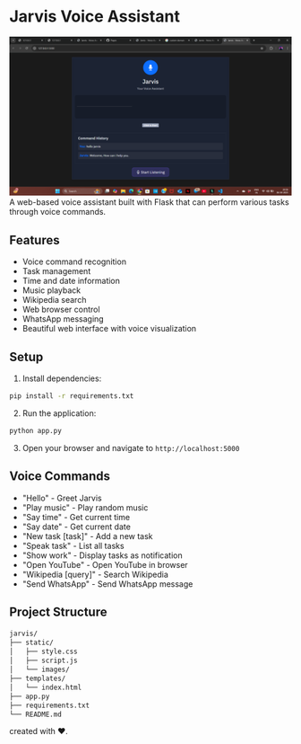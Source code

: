 # Jarvis Voice Assistant
![image](https://github.com/om773/advance-jarvis-website/blob/5db3b8d9c9a9cdeae3b61c611af16766a7b04827/Screenshot%20(10).png)
A web-based voice assistant built with Flask that can perform various tasks through voice commands.

## Features

- Voice command recognition
- Task management
- Time and date information
- Music playback
- Wikipedia search
- Web browser control
- WhatsApp messaging
- Beautiful web interface with voice visualization

## Setup

1. Install dependencies:
```bash
pip install -r requirements.txt
```

2. Run the application:
```bash
python app.py
```

3. Open your browser and navigate to `http://localhost:5000`

## Voice Commands

- "Hello" - Greet Jarvis
- "Play music" - Play random music
- "Say time" - Get current time
- "Say date" - Get current date
- "New task [task]" - Add a new task
- "Speak task" - List all tasks
- "Show work" - Display tasks as notification
- "Open YouTube" - Open YouTube in browser
- "Wikipedia [query]" - Search Wikipedia
- "Send WhatsApp" - Send WhatsApp message

## Project Structure

```
jarvis/
├── static/
│   ├── style.css
│   ├── script.js
│   └── images/
├── templates/
│   └── index.html
├── app.py
├── requirements.txt
└── README.md
```
created with ❤️.